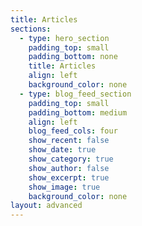 ```yaml
---
title: Articles
sections:
  - type: hero_section
    padding_top: small
    padding_bottom: none
    title: Articles
    align: left
    background_color: none
  - type: blog_feed_section
    padding_top: small
    padding_bottom: medium
    align: left
    blog_feed_cols: four
    show_recent: false
    show_date: true
    show_category: true
    show_author: false
    show_excerpt: true
    show_image: true
    background_color: none
layout: advanced
---
```

